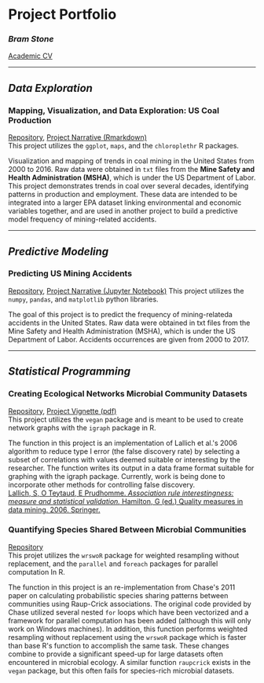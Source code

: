 # Project Portfolio
### *Bram Stone*
[Academic CV](https://github.com/bramstone/bramstone.github.io/blob/master/Curriculum%20Vitae.pdf)

---
## *Data Exploration*

### Mapping, Visualization, and Data Exploration: US Coal Production
[Repository](https://github.com/bramstone/US-Coal-Production), [Project Narrative (Rmarkdown)](https://github.com/bramstone/US-Coal-Production/blob/master/project_narrative.md)  
This project utilizes the `ggplot`, `maps`, and the `chloroplethr` R packages.

Visualization and mapping of trends in coal mining in the United States from 2000 to 2016. Raw data were obtained in `txt` files from the **Mine Safety and Health Administration (MSHA)**, which is under the US Department of Labor. This project demonstrates trends in coal over several decades, identifying patterns in production and employment. These data are intended to be integrated into a larger EPA dataset linking environmental and economic variables together, and are used in another project to build a predictive model frequency of mining-related accidents.

---
## *Predictive Modeling*

### Predicting US Mining Accidents
[Repository](https://github.com/bramstone/Predicting-US-Mining-Accidents), [Project Narrative (Jupyter Notebook)](https://github.com/bramstone/Predicting-US-Mining-Accidents/blob/master/project_narrative.ipynb)
This project utilizes the `numpy`, `pandas`, and `matplotlib` python libraries.

The goal of this project is to predict the frequency of mining-relateda accidents in the United States. Raw data were obtained in txt files from the Mine Safety and Health Administration (MSHA), which is under the US Department of Labor. Accidents occurrences are given from 2000 to 2017.

---
## *Statistical Programming*

### Creating Ecological Networks Microbial Community Datasets
[Repository](https://github.com/bramstone/Selecting-associations-in-microbial-datasets), [Project Vignette (pdf)](https://github.com/bramstone/Selecting-associations-in-microbial-datasets/blob/master/Vignette.pdf)  
This project utilizes the `vegan` package and is meant to be used to create network graphs with the `igraph` package in R.

The function in this project is an implementation of Lallich et al.'s 2006 algorithm to reduce type I error (the false discovery rate) by selecting a subset of correlations with values deemed suitable or interesting by the researcher. The function writes its output in a data frame format suitable for graphing with the igraph package. Currently, work is being done to incorporate other methods for controlling false discovery.  
[Lallich, S, O Teytaud, E Prudhomme. *Association rule interestingness: measure and statistical validation.* Hamilton, G (ed.) Quality measures in data mining. 2006. Springer.](https://hal.inria.fr/file/index/docid/113594/filename/lal.pdf)

### Quantifying Species Shared Between Microbial Communities
[Repository](https://github.com/bramstone/raup_crick)  
This projet utilizes the `wrswoR` package for weighted resampling without replacement, and the `parallel` and `foreach` packages for parallel computation In R.

The function in this project is an re-implementation from Chase's 2011 paper on calculating probabilistic species sharing patterns between communities using Raup-Crick associations. The original code provided by Chase utilized several nested `for` loops which have been vectorized and a framework for parallel computation has been added (although this will only work on Windows machines). In addition, this function performs weighted resampling without replacement using the `wrswoR` package which is faster than base R's function to accomplish the same task. These changes combine to provide a significant speed-up for large datasets often encountered in microbial ecology. A similar function `raupcrick` exists in the `vegan` package, but this often fails for species-rich microbial datasets.
